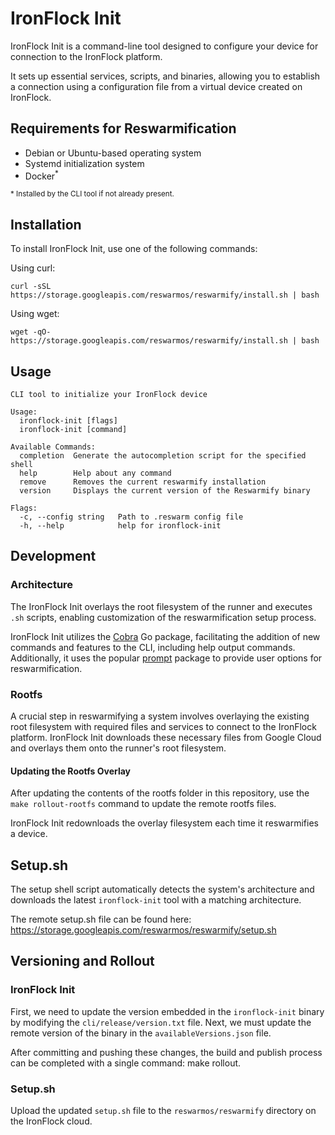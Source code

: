 # IronFlock Init

IronFlock Init is a command-line tool designed to configure your device for connection to the IronFlock platform. 

It sets up essential services, scripts, and binaries, allowing you to establish a connection using a configuration file from a virtual device created on IronFlock.

## Requirements for Reswarmification

- Debian or Ubuntu-based operating system
- Systemd initialization system
- Docker<sup>*</sup> 

<small>* Installed by the CLI tool if not already present.</small>

## Installation

To install IronFlock Init, use one of the following commands:

Using curl:
```
curl -sSL https://storage.googleapis.com/reswarmos/reswarmify/install.sh | bash
```

Using wget:
```
wget -qO- https://storage.googleapis.com/reswarmos/reswarmify/install.sh | bash
```

## Usage

```
CLI tool to initialize your IronFlock device

Usage:
  ironflock-init [flags]
  ironflock-init [command]

Available Commands:
  completion  Generate the autocompletion script for the specified shell
  help        Help about any command
  remove      Removes the current reswarmify installation
  version     Displays the current version of the Reswarmify binary

Flags:
  -c, --config string   Path to .reswarm config file
  -h, --help            help for ironflock-init
```

## Development

### Architecture

The IronFlock Init overlays the root filesystem of the runner and executes `.sh` scripts, enabling customization of the reswarmification setup process.

IronFlock Init utilizes the [Cobra](https://github.com/spf13/cobra) Go package, facilitating the addition of new commands and features to the CLI, including help output commands. Additionally, it uses the popular [prompt](https://github.com/cqroot/prompt) package to provide user options for reswarmification.

### Rootfs

A crucial step in reswarmifying a system involves overlaying the existing root filesystem with required files and services to connect to the IronFlock platform. IronFlock Init downloads these necessary files from Google Cloud and overlays them onto the runner's root filesystem.

#### Updating the Rootfs Overlay

After updating the contents of the rootfs folder in this repository, use the `make rollout-rootfs` command to update the remote rootfs files.

IronFlock Init redownloads the overlay filesystem each time it reswarmifies a device.

## Setup.sh

The setup shell script automatically detects the system's architecture and downloads the latest `ironflock-init` tool with a matching architecture.

The remote setup.sh file can be found here: 
https://storage.googleapis.com/reswarmos/reswarmify/setup.sh

## Versioning and Rollout

### IronFlock Init

First, we need to update the version embedded in the `ironflock-init` binary by modifying the `cli/release/version.txt` file. Next, we must update the remote version of the binary in the `availableVersions.json` file.

After committing and pushing these changes, the build and publish process can be completed with a single command: make rollout.


### Setup.sh

Upload the updated `setup.sh` file to the `reswarmos/reswarmify` directory on the IronFlock cloud.